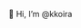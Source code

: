 👋 Hi, I’m @kkoira


<!---
kkoira/kkoira is a ✨ special ✨ repository because its `README.md` (this file) appears on your GitHub profile.
You can click the Preview link to take a look at your changes.
--->
